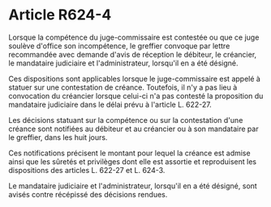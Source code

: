 # Article R624-4

Lorsque la compétence du juge-commissaire est contestée ou que ce juge soulève d'office son incompétence, le greffier convoque par lettre recommandée avec demande d'avis de réception le débiteur, le créancier, le mandataire judiciaire et l'administrateur, lorsqu'il en a été désigné.

Ces dispositions sont applicables lorsque le juge-commissaire est appelé à statuer sur une contestation de créance. Toutefois, il n'y a pas lieu à convocation du créancier lorsque celui-ci n'a pas contesté la proposition du mandataire judiciaire dans le délai prévu à l'article L. 622-27.

Les décisions statuant sur la compétence ou sur la contestation d'une créance sont notifiées au débiteur et au créancier ou à son mandataire par le greffier, dans les huit jours.

Ces notifications précisent le montant pour lequel la créance est admise ainsi que les sûretés et privilèges dont elle est assortie et reproduisent les dispositions des articles L. 622-27 et L. 624-3.

Le mandataire judiciaire et l'administrateur, lorsqu'il en a été désigné, sont avisés contre récépissé des décisions rendues.
